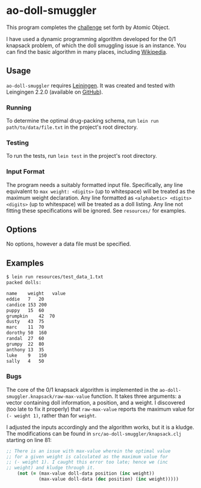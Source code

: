 # ao-doll-smuggler

This program completes the
[challenge](https://github.com/micahalles/doll-smuggler) set forth by
Atomic Object.

I have used a dynamic programming algorithm developed for the 0/1
knapsack problem, of which the doll smuggling issue is an
instance. You can find the basic algorithm in many places, including
[Wikipedia](https://en.wikipedia.org/wiki/Knapsack_problem#0.2F1_Knapsack_Problem).

## Usage

`ao-doll-smuggler` requires [Leiningen](http://leiningen.org/). It was
created and tested with Leingingen 2.2.0 (available on
[GitHub](https://raw.github.com/technomancy/leiningen/stable/bin/lein)).

### Running

To determine the optimal drug-packing schema, run `lein run
path/to/data/file.txt` in the project's root directory.

### Testing

To run the tests, run `lein test` in the project's root directory.

### Input Format

The program needs a suitably formatted input file. Specifically, any
line equivalent to `max weight: <digits>` (up to whitespace) will be
treated as the maximum weight declaration. Any line formatted as
`<alphabetic> <digits> <digits>` (up to whitespace) will be treated as
a doll listing. Any line not fitting these specifications will be
ignored. See `resources/` for examples.

## Options

No options, however a data file must be specified.

## Examples

```sh
$ lein run resources/test_data_1.txt
packed dolls:

name    weight   value
eddie	7	20
candice	153	200
puppy	15	60
grumpkin	42	70
dusty	43	75
marc	11	70
dorothy	50	160
randal	27	60
grumpy	22	80
anthony	13	35
luke	9	150
sally	4	50
```

### Bugs

The core of the 0/1 knapsack algorithm is implemented in the
`ao-doll-smuggler.knapsack/raw-max-value` function. It takes three
arguments: a vector containing doll information, a position, and a
weight. I discovered (too late to fix it properly) that
`raw-max-value` reports the maximum value for `(- weight 1)`, rather
than for `weight`.

I adjusted the inputs accordingly and the algorithm works, but it is a
kludge. The modifications can be found in
`src/ao-doll-smuggler/knapsack.clj` starting on line 81:

```clojure
;; There is an issue with max-value wherein the optimal value
;; for a given weight is calculated as the maximum value for
;; (- weight 1). I caught this error too late; hence we (inc
;; weight) and kludge through it.
    (not (= (max-value doll-data position (inc weight))
            (max-value doll-data (dec position) (inc weight)))))
```
